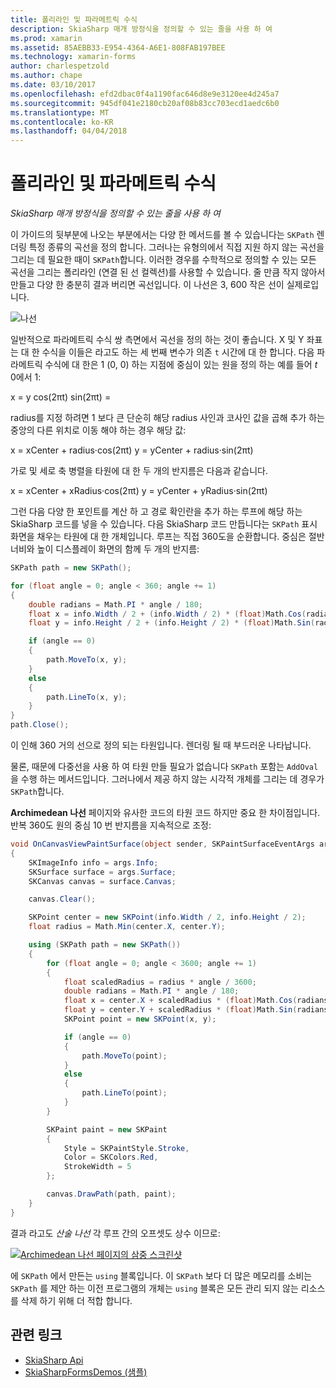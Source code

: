 ```yaml
---
title: 폴리라인 및 파라메트릭 수식
description: SkiaSharp 매개 방정식을 정의할 수 있는 줄을 사용 하 여
ms.prod: xamarin
ms.assetid: 85AEBB33-E954-4364-A6E1-808FAB197BEE
ms.technology: xamarin-forms
author: charlespetzold
ms.author: chape
ms.date: 03/10/2017
ms.openlocfilehash: efd2dbac0f4a1190fac646d8e9e3120ee4d245a7
ms.sourcegitcommit: 945df041e2180cb20af08b83cc703ecd1aedc6b0
ms.translationtype: MT
ms.contentlocale: ko-KR
ms.lasthandoff: 04/04/2018
---
```

# <a name="polylines-and-parametric-equations"></a>폴리라인 및 파라메트릭 수식

_SkiaSharp 매개 방정식을 정의할 수 있는 줄을 사용 하 여_

이 가이드의 뒷부분에 나오는 부분에서는 다양 한 메서드를 볼 수 있습니다는 `SKPath` 렌더링 특정 종류의 곡선을 정의 합니다. 그러나는 유형의에서 직접 지원 하지 않는 곡선을 그리는 데 필요한 때이 `SKPath`합니다. 이러한 경우를 수학적으로 정의할 수 있는 모든 곡선을 그리는 폴리라인 (연결 된 선 컬렉션)를 사용할 수 있습니다. 줄 만큼 작지 않아서 만들고 다양 한 충분히 결과 버리면 곡선입니다. 이 나선은 3, 600 작은 선이 실제로입니다.

![](polylines-images/spiralexample.png "나선")

일반적으로 파라메트릭 수식 쌍 측면에서 곡선을 정의 하는 것이 좋습니다. X 및 Y 좌표는 대 한 수식을 이들은 라고도 하는 세 번째 변수가 의존 `t` 시간에 대 한 합니다. 다음 파라메트릭 수식에 대 한은 1 (0, 0) 하는 지점에 중심이 있는 원을 정의 하는 예를 들어 *t* 0에서 1:

 x = y cos(2πt) sin(2πt) =

 radius를 지정 하려면 1 보다 큰 단순히 해당 radius 사인과 코사인 값을 곱해 추가 하는 중앙의 다른 위치로 이동 해야 하는 경우 해당 값:

 x = xCenter + radius·cos(2πt) y = yCenter + radius·sin(2πt)

가로 및 세로 축 병렬을 타원에 대 한 두 개의 반지름은 다음과 같습니다.

x = xCenter + xRadius·cos(2πt) y = yCenter + yRadius·sin(2πt)

그런 다음 다양 한 포인트를 계산 하 고 경로 확인란을 추가 하는 루프에 해당 하는 SkiaSharp 코드를 넣을 수 있습니다. 다음 SkiaSharp 코드 만듭니다는 `SKPath` 표시 화면을 채우는 타원에 대 한 개체입니다. 루프는 직접 360도을 순환합니다. 중심은 절반 너비와 높이 디스플레이 화면의 함께 두 개의 반지름:

```csharp
SKPath path = new SKPath();

for (float angle = 0; angle < 360; angle += 1)
{
    double radians = Math.PI * angle / 180;
    float x = info.Width / 2 + (info.Width / 2) * (float)Math.Cos(radians);
    float y = info.Height / 2 + (info.Height / 2) * (float)Math.Sin(radians);

    if (angle == 0)
    {
        path.MoveTo(x, y);
    }
    else
    {
        path.LineTo(x, y);
    }
}
path.Close();
```

이 인해 360 거의 선으로 정의 되는 타원입니다. 렌더링 될 때 부드러운 나타납니다.

물론, 때문에 다중선을 사용 하 여 타원 만들 필요가 없습니다 `SKPath` 포함는 `AddOval` 을 수행 하는 메서드입니다. 그러나에서 제공 하지 않는 시각적 개체를 그리는 데 경우가 `SKPath`합니다.

**Archimedean 나선** 페이지와 유사한 코드의 타원 코드 하지만 중요 한 차이점입니다. 반복 360도 원의 중심 10 번 반지름을 지속적으로 조정:

```csharp
void OnCanvasViewPaintSurface(object sender, SKPaintSurfaceEventArgs args)
{
    SKImageInfo info = args.Info;
    SKSurface surface = args.Surface;
    SKCanvas canvas = surface.Canvas;

    canvas.Clear();

    SKPoint center = new SKPoint(info.Width / 2, info.Height / 2);
    float radius = Math.Min(center.X, center.Y);

    using (SKPath path = new SKPath())
    {
        for (float angle = 0; angle < 3600; angle += 1)
        {
            float scaledRadius = radius * angle / 3600;
            double radians = Math.PI * angle / 180;
            float x = center.X + scaledRadius * (float)Math.Cos(radians);
            float y = center.Y + scaledRadius * (float)Math.Sin(radians);
            SKPoint point = new SKPoint(x, y);

            if (angle == 0)
            {
                path.MoveTo(point);
            }
            else
            {
                path.LineTo(point);
            }
        }

        SKPaint paint = new SKPaint
        {
            Style = SKPaintStyle.Stroke,
            Color = SKColors.Red,
            StrokeWidth = 5
        };

        canvas.DrawPath(path, paint);
    }
}
```

결과 라고도 *산술 나선* 각 루프 간의 오프셋도 상수 이므로:

[![](polylines-images/archimedeanspiral-small.png "Archimedean 나선 페이지의 삼중 스크린샷")](polylines-images/archimedeanspiral-large.png#lightbox "Archimedean 나선 페이지의 삼중 스크린샷")

에 `SKPath` 에서 만든는 `using` 블록입니다. 이 `SKPath` 보다 더 많은 메모리를 소비는 `SKPath` 를 제안 하는 이전 프로그램의 개체는 `using` 블록은 모든 관리 되지 않는 리소스를 삭제 하기 위해 더 적합 합니다.


## <a name="related-links"></a>관련 링크

- [SkiaSharp Api](https://developer.xamarin.com/api/root/SkiaSharp/)
- [SkiaSharpFormsDemos (샘플)](https://developer.xamarin.com/samples/xamarin-forms/SkiaSharpForms/Demos/)
